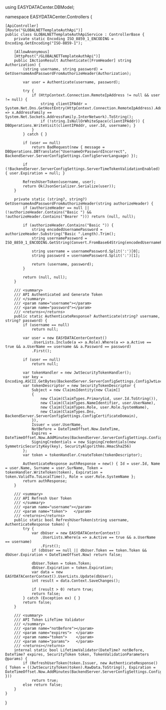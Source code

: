 ﻿using EASYDATACenter.DBModel;

namespace EASYDATACenter.Controllers {

    [ApiController]
    [Route("GLOBALNETTemplateAuthApi")]
    public class GLOBALNETTemplateAuthApiService : ControllerBase {
        private static Encoding ISO_8859_1_ENCODING = Encoding.GetEncoding("ISO-8859-1");

        [AllowAnonymous]
        [HttpPost("/GLOBALNETTemplateAuthApi")]
        public IActionResult Authenticate([FromHeader] string Authorization) {
            (string username, string password) = GetUsernameAndPasswordFromAuthorizeHeader(Authorization);

            var user = Authenticate(username, password);

            try {
                if (HttpContext.Connection.RemoteIpAddress != null && user != null) {
                    string clientIPAddr = System.Net.Dns.GetHostEntry(HttpContext.Connection.RemoteIpAddress).AddressList.First(x => x.AddressFamily == System.Net.Sockets.AddressFamily.InterNetwork).ToString();
                    if (!string.IsNullOrWhiteSpace(clientIPAddr)) { DBOperations.WriteVisit(clientIPAddr, user.Id, username); }
                }
            } catch { }

            if (user == null)
                return BadRequest(new { message = DBOperations.DBTranslate("UsernameOrPasswordIncorrect", BackendServer.ServerConfigSettings.ConfigServerLanguage) });

            if (!BackendServer.ServerConfigSettings.ServerTimeTokenValidationEnabled) { user.Expiration = null; }

            RefreshUserToken(username, user);
            return Ok(JsonSerializer.Serialize(user));
        }

        private static (string?, string?) GetUsernameAndPasswordFromAuthorizeHeader(string authorizeHeader) {
            if (authorizeHeader == null || (!authorizeHeader.Contains("Basic ") && !authorizeHeader.Contains("Bearer "))) return (null, null);

            if (authorizeHeader.Contains("Basic ")) {
                string encodedUsernamePassword = authorizeHeader.Substring("Basic ".Length).Trim();
                string usernamePassword = ISO_8859_1_ENCODING.GetString(Convert.FromBase64String(encodedUsernamePassword));

                string username = usernamePassword.Split(':')[0];
                string password = usernamePassword.Split(':')[1];

                return (username, password);
            }

            return (null, null);
        }

        /// <summary>
        /// API Authenticated and Generate Token
        /// </summary>
        /// <param name="username"></param>
        /// <param name="password"></param>
        /// <returns></returns>
        public static AuthenticateResponse? Authenticate(string? username, string? password) {
            if (username == null)
                return null;

            var user = new EASYDATACenterContext()
                .UserLists.Include(a => a.Role).Where(a => a.Active == true && a.UserName == username && a.Password == password)
                .First();

            if (user == null)
                return null;

            var tokenHandler = new JwtSecurityTokenHandler();
            var key = Encoding.ASCII.GetBytes(BackendServer.ServerConfigSettings.ConfigJwtLocalKey);
            var tokenDescriptor = new SecurityTokenDescriptor {
                Subject = new ClaimsIdentity(new Claim[]
                {
                    new Claim(ClaimTypes.PrimarySid, user.Id.ToString()),
                    new Claim(ClaimTypes.NameIdentifier, user.UserName),
                    new Claim(ClaimTypes.Role, user.Role.SystemName),
                    new Claim(ClaimTypes.Dns, BackendServer.ServerConfigSettings.ConfigCertificateDomain),
                }),
                Issuer = user.UserName,
                NotBefore = DateTimeOffset.Now.DateTime,
                Expires = DateTimeOffset.Now.AddMinutes(BackendServer.ServerConfigSettings.ConfigApiTokenTimeoutMin).DateTime,
                SigningCredentials = new SigningCredentials(new SymmetricSecurityKey(key), SecurityAlgorithms.HmacSha256)
            };
            var token = tokenHandler.CreateToken(tokenDescriptor);

            AuthenticateResponse authResponse = new() { Id = user.Id, Name = user.Name, Surname = user.SurName, Token = tokenHandler.WriteToken(token), Expiration = token.ValidTo.ToLocalTime(), Role = user.Role.SystemName };
            return authResponse;
        }

        /// <summary>
        /// API Refresh User Token
        /// </summary>
        /// <param name="username"></param>
        /// <param name="token">   </param>
        /// <returns></returns>
        public static bool RefreshUserToken(string username, AuthenticateResponse token) {
            try {
                var dbUser = new EASYDATACenterContext()
                    .UserLists.Where(a => a.Active == true && a.UserName == username)
                    .First();
                if (dbUser == null || dbUser.Token == token.Token && dbUser.Expiration < DateTimeOffset.Now) return false;

                dbUser.Token = token.Token;
                dbUser.Expiration = token.Expiration;
                var data = new EASYDATACenterContext().UserLists.Update(dbUser);
                int result = data.Context.SaveChanges();

                if (result > 0) return true;
                return false;
            } catch (Exception ex) { }
            return false;
        }

        /// <summary>
        /// API Token LifeTime Validator
        /// </summary>
        /// <param name="notBefore"></param>
        /// <param name="expires">  </param>
        /// <param name="token">    </param>
        /// <param name="params">   </param>
        /// <returns></returns>
        internal static bool LifetimeValidator(DateTime? notBefore, DateTime? expires, SecurityToken token, TokenValidationParameters @params) {
            if (RefreshUserToken(token.Issuer, new AuthenticateResponse() { Token = ((JwtSecurityToken)token).RawData.ToString(), Expiration = DateTimeOffset.Now.AddMinutes(BackendServer.ServerConfigSettings.ConfigApiTokenTimeoutMin).DateTime }))
                return true;
            else return false;
        }
    }
}